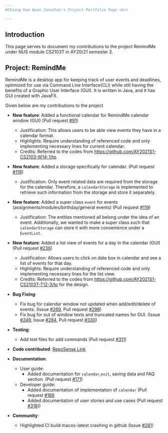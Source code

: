```yaml
---
#Chiang Kee Woon Jonathan's Project Portfolio Page <br>

---
```

## Introduction
This page serves to document my contributions 
to the project RemindMe under NUS module CS2103T in AY20/21 semester 2.

## Project: RemindMe
RemindMe is a desktop app for keeping track of user events and deadlines,
optimized for use via Command Line Interface(CLI) while still having the benefits of a
Graphic User Interface (GUI). It is written in Java, and it has GUI created with JavaFX.
<br>

Given below are my contributions to the project

* **New feature**: Added a functional calendar for RemindMe calendar window (GUI) (Pull request [\#91](https://github.com/AY2021S2-CS2103T-W15-1/tp/pull/91))
    * Justification: This allows users to be able view events they have in a calendar format.
    * Highlights: Require understanding of referenced code and only implementing necessary lines for current calendar. 
    * Credits: Referred to the codes from https://github.com/AY2021S1-CS2103-W14-1/tp.
     
* **New feature**: Added a storage specifically for calendar. (Pull request [\#119](https://github.com/AY2021S2-CS2103T-W15-1/tp/pull/119))
    * Justification: Only event related data are required from the storage for the calendar.
    Therefore, a `calendarStorage` is implemented to retrieve such information from the storage and store it separately.
    
* **New feature**: Added a super class `event` for events (assignments/modules/birthday/general events) (Pull request [\#119](https://github.com/AY2021S2-CS2103T-W15-1/tp/pull/119))
    * Justification: The entities mentioned all belong under the idea of an event. Additionally, we wanted to make
    a super class such that `calendarStorage` can store it with more convenience under a `EventList`.

* **New feature**: Added a list view of events for a day in the calendar (GUI) (Pull request [\#236](https://github.com/AY2021S2-CS2103T-W15-1/tp/pull/236))
    * Justification: Allows users to click on date box in calendar and see a list of events for that day.
    * Highlights: Require understanding of referenced code and only implementing necessary lines for the list view. 
    * Credits: Referred to the codes from https://github.com/AY2021S1-CS2103T-T12-3/tp for the design.
    
* **Bug Fixing**:
    * Fix bug for calendar window not updated when add/edit/delete of events. 
    (Issue [\#269](https://github.com/AY2021S2-CS2103T-W15-1/tp/issues/269), 
    Pull request [\#298](https://github.com/AY2021S2-CS2103T-W15-1/tp/pull/298))
    * Fix bug for out of window texts and truncated names for GUI.
    (Issue [\#249](https://github.com/AY2021S2-CS2103T-W15-1/tp/issues/249), Issue [\#284](https://github.com/AY2021S2-CS2103T-W15-1/tp/issues/284),
     Pull request [\#330](https://github.com/AY2021S2-CS2103T-W15-1/tp/pull/330)) 

* **Testing**:
    * Add test files for add commands (Pull request [\#311](https://github.com/AY2021S2-CS2103T-W15-1/tp/pull/311))

* **Code contributed**: [RepoSense Link](https://nus-cs2103-ay2021s2.github.io/tp-dashboard/?search=banchiang&sort=groupTitle&sortWithin=title&since=2021-02-19&timeframe=commit&mergegroup=&groupSelect=groupByRepos&breakdown=false&tabOpen=true&tabType=authorship&tabAuthor=banchiang&tabRepo=AY2021S2-CS2103T-W15-1%2Ftp%5Bmaster%5D&authorshipIsMergeGroup=false&authorshipFileTypes=)

* **Documentation**:
    * User guide: 
        * Added documentation for `calendar`,`exit`, saving data and FAQ section. (Pull request [\#171](https://github.com/AY2021S2-CS2103T-W15-1/tp/pull/171))
    * Developer guide:
        * Added documentation of implementation of `calendar` (Pull request [\#188](https://github.com/AY2021S2-CS2103T-W15-1/tp/pull/188)
        * Added documentation of user stories and use cases (Pull request [\#318](https://github.com/AY2021S2-CS2103T-W15-1/tp/pull/318)))
        
* **Community**:
    * Highlighted CI build macos-latest crashing in github (Issue [\#281](https://github.com/nus-cs2103-AY2021S2/forum/issues/281)) 